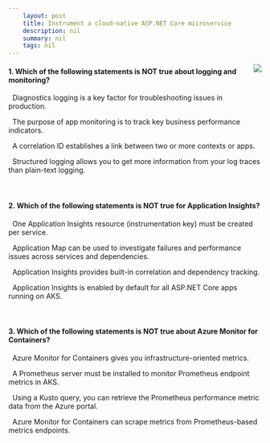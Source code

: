 ```yaml
---
    layout: post
    title: Instrument a cloud-native ASP.NET Core microservice 
    description: nil
    summary: nil
    tags: nil
---
```



 <a target="_blank" href="https://docs.microsoft.com/en-us/learn/modules/microservices-logging-aspnet-core/7-knowledge-check/"><i class="fas fa-external-link-alt"></i> </a>
 <img align="right" src="https://docs.microsoft.com/en-us/learn/achievements/aspnetcore/microservices-logging-aspnet-core.svg">
####  1. Which of the following statements is NOT true about logging and monitoring?


<i class='far fa-square'></i> &nbsp;&nbsp;Diagnostics logging is a key factor for troubleshooting issues in production.

<i class='fas fa-check-square' style='color: Dodgerblue;'></i> &nbsp;&nbsp;The purpose of app monitoring is to track key business performance indicators.

<i class='far fa-square'></i> &nbsp;&nbsp;A correlation ID establishes a link between two or more contexts or apps.

<i class='far fa-square'></i> &nbsp;&nbsp;Structured logging allows you to get more information from your log traces than plain-text logging.
<br />
<br />
<br />

####  2. Which of the following statements is NOT true for Application Insights?


<i class='far fa-square'></i> &nbsp;&nbsp;One Application Insights resource (instrumentation key) must be created per service.

<i class='far fa-square'></i> &nbsp;&nbsp;Application Map can be used to investigate failures and performance issues across services and dependencies.

<i class='far fa-square'></i> &nbsp;&nbsp;Application Insights provides built-in correlation and dependency tracking.

<i class='fas fa-check-square' style='color: Dodgerblue;'></i> &nbsp;&nbsp;Application Insights is enabled by default for all ASP.NET Core apps running on AKS.
<br />
<br />
<br />

####  3. Which of the following statements is NOT true about Azure Monitor for Containers?


<i class='far fa-square'></i> &nbsp;&nbsp;Azure Monitor for Containers gives you infrastructure-oriented metrics.

<i class='fas fa-check-square' style='color: Dodgerblue;'></i> &nbsp;&nbsp;A Prometheus server must be installed to monitor Prometheus endpoint metrics in AKS.

<i class='far fa-square'></i> &nbsp;&nbsp;Using a Kusto query, you can retrieve the Prometheus performance metric data from the Azure portal.

<i class='far fa-square'></i> &nbsp;&nbsp;Azure Monitor for Containers can scrape metrics from Prometheus-based metrics endpoints.
<br />
<br />
<br />
